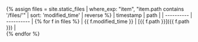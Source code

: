 {% assign files = site.static_files | where_exp: "item", "item.path contains '/files/'" | sort: 'modified_time' | reverse %}
| timestamp  | path       |
| ---------- | ---------- |
{% for f in files %}
| {{ f.modified_time }} | [{{ f.path }}]({{ f.path }}) |  
{% endfor %}
